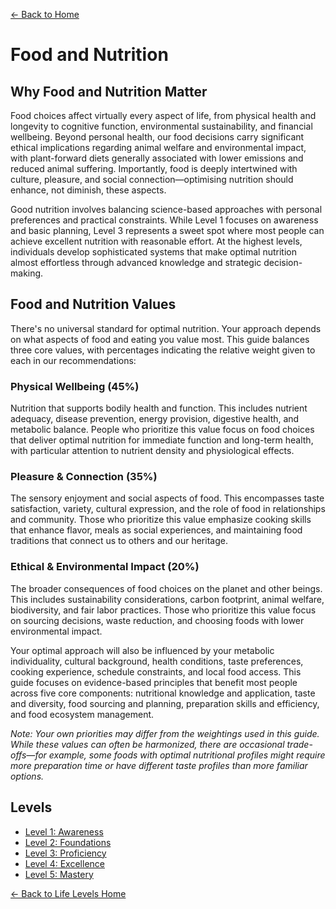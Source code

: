 [← Back to Home](../)
# Food and Nutrition

## Why Food and Nutrition Matter

Food choices affect virtually every aspect of life, from physical health and longevity to cognitive function, environmental sustainability, and financial wellbeing. Beyond personal health, our food decisions carry significant ethical implications regarding animal welfare and environmental impact, with plant-forward diets generally associated with lower emissions and reduced animal suffering. Importantly, food is deeply intertwined with culture, pleasure, and social connection—optimising nutrition should enhance, not diminish, these aspects.

Good nutrition involves balancing science-based approaches with personal preferences and practical constraints. While Level 1 focuses on awareness and basic planning, Level 3 represents a sweet spot where most people can achieve excellent nutrition with reasonable effort. At the highest levels, individuals develop sophisticated systems that make optimal nutrition almost effortless through advanced knowledge and strategic decision-making.

## Food and Nutrition Values
There's no universal standard for optimal nutrition. Your approach depends on what aspects of food and eating you value most. This guide balances three core values, with percentages indicating the relative weight given to each in our recommendations:

### Physical Wellbeing (45%)
Nutrition that supports bodily health and function. This includes nutrient adequacy, disease prevention, energy provision, digestive health, and metabolic balance. People who prioritize this value focus on food choices that deliver optimal nutrition for immediate function and long-term health, with particular attention to nutrient density and physiological effects.

### Pleasure & Connection (35%)
The sensory enjoyment and social aspects of food. This encompasses taste satisfaction, variety, cultural expression, and the role of food in relationships and community. Those who prioritize this value emphasize cooking skills that enhance flavor, meals as social experiences, and maintaining food traditions that connect us to others and our heritage.

### Ethical & Environmental Impact (20%)
The broader consequences of food choices on the planet and other beings. This includes sustainability considerations, carbon footprint, animal welfare, biodiversity, and fair labor practices. Those who prioritize this value focus on sourcing decisions, waste reduction, and choosing foods with lower environmental impact.

Your optimal approach will also be influenced by your metabolic individuality, cultural background, health conditions, taste preferences, cooking experience, schedule constraints, and local food access. This guide focuses on evidence-based principles that benefit most people across five core components: nutritional knowledge and application, taste and diversity, food sourcing and planning, preparation skills and efficiency, and food ecosystem management.

_Note: Your own priorities may differ from the weightings used in this guide. While these values can often be harmonized, there are occasional trade-offs—for example, some foods with optimal nutritional profiles might require more preparation time or have different taste profiles than more familiar options._

## Levels
- [Level 1: Awareness](level-1)
- [Level 2: Foundations](level-2)
- [Level 3: Proficiency](level-3)
- [Level 4: Excellence](level-4)
- [Level 5: Mastery](level-5)

[← Back to Life Levels Home](../)
